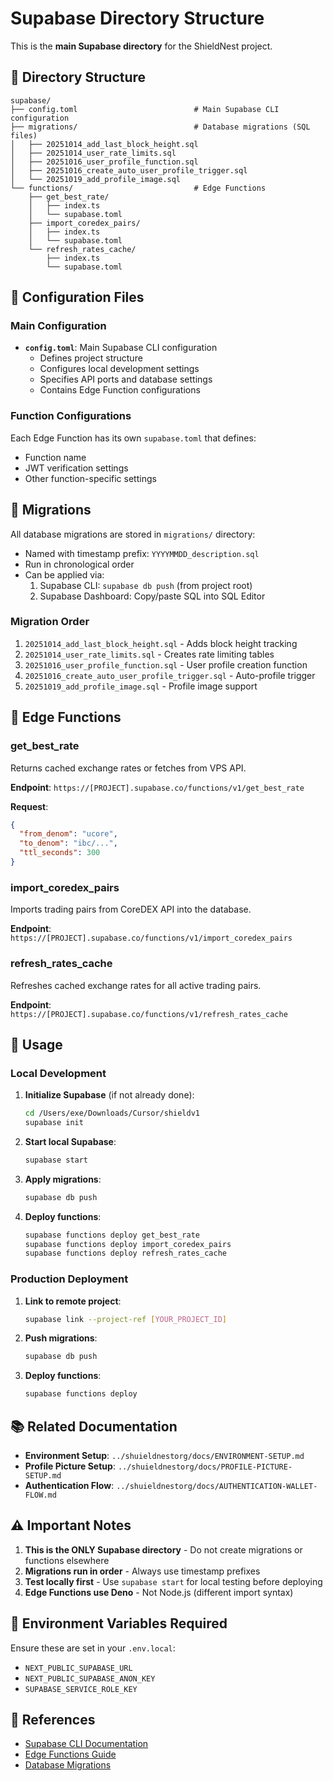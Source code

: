 # Supabase Directory Structure

This is the **main Supabase directory** for the ShieldNest project.

## 📁 Directory Structure

```
supabase/
├── config.toml                          # Main Supabase CLI configuration
├── migrations/                          # Database migrations (SQL files)
│   ├── 20251014_add_last_block_height.sql
│   ├── 20251014_user_rate_limits.sql
│   ├── 20251016_user_profile_function.sql
│   ├── 20251016_create_auto_user_profile_trigger.sql
│   └── 20251019_add_profile_image.sql
└── functions/                           # Edge Functions
    ├── get_best_rate/
    │   ├── index.ts
    │   └── supabase.toml
    ├── import_coredex_pairs/
    │   ├── index.ts
    │   └── supabase.toml
    └── refresh_rates_cache/
        ├── index.ts
        └── supabase.toml
```

## 🔧 Configuration Files

### Main Configuration
- **`config.toml`**: Main Supabase CLI configuration
  - Defines project structure
  - Configures local development settings
  - Specifies API ports and database settings
  - Contains Edge Function configurations

### Function Configurations
Each Edge Function has its own `supabase.toml` that defines:
- Function name
- JWT verification settings
- Other function-specific settings

## 📝 Migrations

All database migrations are stored in `migrations/` directory:
- Named with timestamp prefix: `YYYYMMDD_description.sql`
- Run in chronological order
- Can be applied via:
  1. Supabase CLI: `supabase db push` (from project root)
  2. Supabase Dashboard: Copy/paste SQL into SQL Editor

### Migration Order
1. `20251014_add_last_block_height.sql` - Adds block height tracking
2. `20251014_user_rate_limits.sql` - Creates rate limiting tables
3. `20251016_user_profile_function.sql` - User profile creation function
4. `20251016_create_auto_user_profile_trigger.sql` - Auto-profile trigger
5. `20251019_add_profile_image.sql` - Profile image support

## 🚀 Edge Functions

### get_best_rate
Returns cached exchange rates or fetches from VPS API.

**Endpoint**: `https://[PROJECT].supabase.co/functions/v1/get_best_rate`

**Request**:
```json
{
  "from_denom": "ucore",
  "to_denom": "ibc/...",
  "ttl_seconds": 300
}
```

### import_coredex_pairs
Imports trading pairs from CoreDEX API into the database.

**Endpoint**: `https://[PROJECT].supabase.co/functions/v1/import_coredex_pairs`

### refresh_rates_cache
Refreshes cached exchange rates for all active trading pairs.

**Endpoint**: `https://[PROJECT].supabase.co/functions/v1/refresh_rates_cache`

## 🎯 Usage

### Local Development

1. **Initialize Supabase** (if not already done):
   ```bash
   cd /Users/exe/Downloads/Cursor/shieldv1
   supabase init
   ```

2. **Start local Supabase**:
   ```bash
   supabase start
   ```

3. **Apply migrations**:
   ```bash
   supabase db push
   ```

4. **Deploy functions**:
   ```bash
   supabase functions deploy get_best_rate
   supabase functions deploy import_coredex_pairs
   supabase functions deploy refresh_rates_cache
   ```

### Production Deployment

1. **Link to remote project**:
   ```bash
   supabase link --project-ref [YOUR_PROJECT_ID]
   ```

2. **Push migrations**:
   ```bash
   supabase db push
   ```

3. **Deploy functions**:
   ```bash
   supabase functions deploy
   ```

## 📚 Related Documentation

- **Environment Setup**: `../shuieldnestorg/docs/ENVIRONMENT-SETUP.md`
- **Profile Picture Setup**: `../shuieldnestorg/docs/PROFILE-PICTURE-SETUP.md`
- **Authentication Flow**: `../shuieldnestorg/docs/AUTHENTICATION-WALLET-FLOW.md`

## ⚠️ Important Notes

1. **This is the ONLY Supabase directory** - Do not create migrations or functions elsewhere
2. **Migrations run in order** - Always use timestamp prefixes
3. **Test locally first** - Use `supabase start` for local testing before deploying
4. **Edge Functions use Deno** - Not Node.js (different import syntax)

## 🔐 Environment Variables Required

Ensure these are set in your `.env.local`:
- `NEXT_PUBLIC_SUPABASE_URL`
- `NEXT_PUBLIC_SUPABASE_ANON_KEY`
- `SUPABASE_SERVICE_ROLE_KEY`

## 📖 References

- [Supabase CLI Documentation](https://supabase.com/docs/guides/cli)
- [Edge Functions Guide](https://supabase.com/docs/guides/functions)
- [Database Migrations](https://supabase.com/docs/guides/cli/managing-environments)

